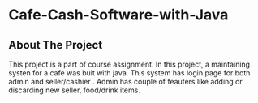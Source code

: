 # Cafe-Cash-Software-with-Java

## About The Project

This project is a part of course assignment. In this project, a maintaining systen for a cafe was buit with java. This system has login page for both admin and seller/cashier . Admin has couple of feauters like adding or discarding new seller, food/drink items.
